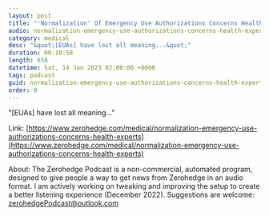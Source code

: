 ```yaml
---
layout: post
title: "'Normalization' Of Emergency Use Authorizations Concerns Health Experts"
audio: normalization-emergency-use-authorizations-concerns-health-experts-0
category: medical
desc: "&quot;[EUAs] have lost all meaning...&quot;"
duration: 00:10:58
length: 658
datetime: Sat, 14 Jan 2023 02:00:00 +0000
tags: podcast
guid: normalization-emergency-use-authorizations-concerns-health-experts-0
order: 0
---
```

&quot;[EUAs] have lost all meaning...&quot;

Link: [https://www.zerohedge.com/medical/normalization-emergency-use-authorizations-concerns-health-experts](https://www.zerohedge.com/medical/normalization-emergency-use-authorizations-concerns-health-experts)

About: The Zerohedge Podcast is a non-commercial, automated program, designed to give people a way to get news from Zerohedge in an audio format.  I am actively working on tweaking and improving the setup to create a better listening experience (December 2022).  Suggestions are welcome: [zerohedgePodcast@outlook.com](mailto:zerohedgePodcast@outlook.com)